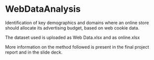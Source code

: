 # WebDataAnalysis
Identification of key demographics and domains where an online store should allocate its advertising budget, based on web cookie data.  

The dataset used is uploaded as Web Data.xlsx and as online.xlsx

More information on the method followed is present in the final project report and in the slide deck.
